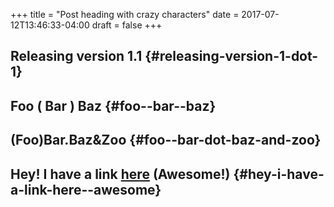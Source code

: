 +++
title = "Post heading with crazy characters"
date = 2017-07-12T13:46:33-04:00
draft = false
+++

## Releasing version 1.1 {#releasing-version-1-dot-1}


## Foo ( Bar ) Baz {#foo--bar--baz}


## (Foo)Bar.Baz&Zoo {#foo--bar-dot-baz-and-zoo}


## Hey! I have a link [here](https://example.org) (Awesome!) {#hey-i-have-a-link-here--awesome}
